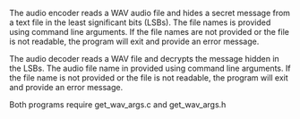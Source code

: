 The audio encoder reads a WAV audio file and hides a secret message from a text file in the least significant bits (LSBs). 
The file names is provided using command line arguments. If the file names are not provided or 
the file is not readable, the program will exit and provide an error message.

The audio decoder reads a WAV file and decrypts the message hidden in the LSBs.
The audio file name in provided using command line arguments. If the file name is not provided or 
the file is not readable, the program will exit and provide an error message.

Both programs require get_wav_args.c and get_wav_args.h
